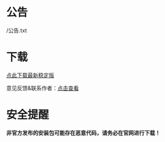 # 公告
/公告.txt

# 下载

[点此下载最新稳定版](https://www.123pan.com/s/1Si7jv-3gxRv.html)

意见反馈&联系作者：[点击查看](/Support.html)


# 安全提醒


**非官方发布的安装包可能存在恶意代码，请务必在官网进行下载！**

